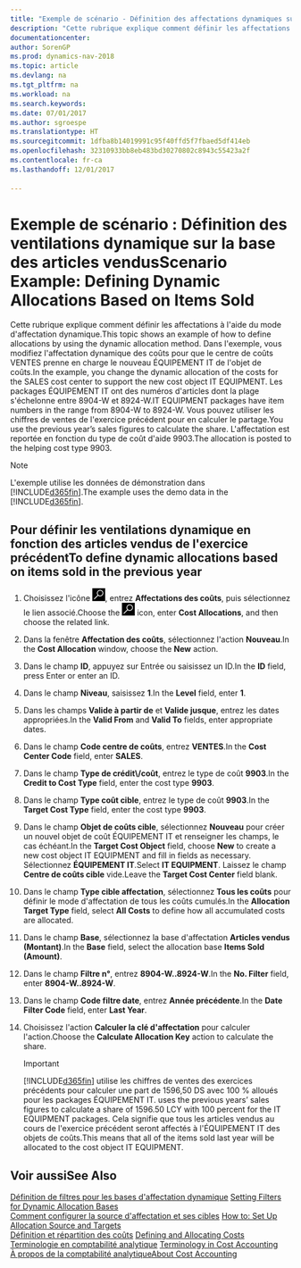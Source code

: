 ```yaml
---
title: "Exemple de scénario - Définition des affectations dynamiques sur la base des articles vendus"
description: "Cette rubrique explique comment définir les affectations à l'aide du mode d'affectation dynamique. Dans l'exemple, vous modifiez l'affectation dynamique des coûts pour que le centre de coûts VENTES prenne en charge le nouveau ÉQUIPEMENT IT de l'objet de coûts. Les packages ÉQUIPEMENT IT ont des numéros d'articles dont la plage s'échelonne entre 8904-W et 8924-W. Vous pouvez utiliser les chiffres de ventes de l'exercice précédent pour en calculer le partage. L'affectation est reportée en fonction du type de coût d'aide 9903."
documentationcenter: 
author: SorenGP
ms.prod: dynamics-nav-2018
ms.topic: article
ms.devlang: na
ms.tgt_pltfrm: na
ms.workload: na
ms.search.keywords: 
ms.date: 07/01/2017
ms.author: sgroespe
ms.translationtype: HT
ms.sourcegitcommit: 1dfba8b14019991c95f40ffd5f7fbaed5df414eb
ms.openlocfilehash: 32310933bb8eb483bd30270802c8943c55423a2f
ms.contentlocale: fr-ca
ms.lasthandoff: 12/01/2017

---
```

# <a name="scenario-example-defining-dynamic-allocations-based-on-items-sold"></a><span data-ttu-id="d289b-107">Exemple de scénario : Définition des ventilations dynamique sur la base des articles vendus</span><span class="sxs-lookup"><span data-stu-id="d289b-107">Scenario Example: Defining Dynamic Allocations Based on Items Sold</span></span>
<span data-ttu-id="d289b-108">Cette rubrique explique comment définir les affectations à l'aide du mode d'affectation dynamique.</span><span class="sxs-lookup"><span data-stu-id="d289b-108">This topic shows an example of how to define allocations by using the dynamic allocation method.</span></span> <span data-ttu-id="d289b-109">Dans l'exemple, vous modifiez l'affectation dynamique des coûts pour que le centre de coûts VENTES prenne en charge le nouveau ÉQUIPEMENT IT de l'objet de coûts.</span><span class="sxs-lookup"><span data-stu-id="d289b-109">In the example, you change the dynamic allocation of the costs for the SALES cost center to support the new cost object IT EQUIPMENT.</span></span> <span data-ttu-id="d289b-110">Les packages ÉQUIPEMENT IT ont des numéros d'articles dont la plage s'échelonne entre 8904-W et 8924-W.</span><span class="sxs-lookup"><span data-stu-id="d289b-110">IT EQUIPMENT packages have item numbers in the range from 8904-W to 8924-W.</span></span> <span data-ttu-id="d289b-111">Vous pouvez utiliser les chiffres de ventes de l'exercice précédent pour en calculer le partage.</span><span class="sxs-lookup"><span data-stu-id="d289b-111">You use the previous year’s sales figures to calculate the share.</span></span> <span data-ttu-id="d289b-112">L'affectation est reportée en fonction du type de coût d'aide 9903.</span><span class="sxs-lookup"><span data-stu-id="d289b-112">The allocation is posted to the helping cost type 9903.</span></span>  

> [!NOTE]  
>  <span data-ttu-id="d289b-113">L'exemple utilise les données de démonstration dans [!INCLUDE[d365fin](includes/d365fin_md.md)].</span><span class="sxs-lookup"><span data-stu-id="d289b-113">The example uses the demo data in the [!INCLUDE[d365fin](includes/d365fin_md.md)].</span></span>  

## <a name="to-define-dynamic-allocations-based-on-items-sold-in-the-previous-year"></a><span data-ttu-id="d289b-114">Pour définir les ventilations dynamique en fonction des articles vendus de l'exercice précédent</span><span class="sxs-lookup"><span data-stu-id="d289b-114">To define dynamic allocations based on items sold in the previous year</span></span>  

1.  <span data-ttu-id="d289b-115">Choisissez l'icône ![Page ou rapport pour la recherche](media/ui-search/search_small.png "icône Page ou rapport pour la recherche"), entrez **Affectations des coûts**, puis sélectionnez le lien associé.</span><span class="sxs-lookup"><span data-stu-id="d289b-115">Choose the ![Search for Page or Report](media/ui-search/search_small.png "Search for Page or Report icon") icon, enter **Cost Allocations**, and then choose the related link.</span></span>  
2.  <span data-ttu-id="d289b-116">Dans la fenêtre **Affectation des coûts**, sélectionnez l'action **Nouveau**.</span><span class="sxs-lookup"><span data-stu-id="d289b-116">In the **Cost Allocation** window, choose the **New** action.</span></span>  
3.  <span data-ttu-id="d289b-117">Dans le champ **ID**, appuyez sur Entrée ou saisissez un ID.</span><span class="sxs-lookup"><span data-stu-id="d289b-117">In the **ID** field, press Enter or enter an ID.</span></span>  
4.  <span data-ttu-id="d289b-118">Dans le champ **Niveau**, saisissez **1**.</span><span class="sxs-lookup"><span data-stu-id="d289b-118">In the **Level** field, enter **1**.</span></span>  
5.  <span data-ttu-id="d289b-119">Dans les champs **Valide à partir de** et **Valide jusque**, entrez les dates appropriées.</span><span class="sxs-lookup"><span data-stu-id="d289b-119">In the **Valid From** and **Valid To** fields, enter appropriate dates.</span></span>  
6.  <span data-ttu-id="d289b-120">Dans le champ **Code centre de coûts**, entrez **VENTES**.</span><span class="sxs-lookup"><span data-stu-id="d289b-120">In the **Cost Center Code** field, enter **SALES**.</span></span>  
7.  <span data-ttu-id="d289b-121">Dans le champ **Type de crédit\\\/coût**, entrez le type de coût **9903**.</span><span class="sxs-lookup"><span data-stu-id="d289b-121">In the **Credit to Cost Type** field, enter the cost type **9903**.</span></span>  
8.  <span data-ttu-id="d289b-122">Dans le champ **Type coût cible**, entrez le type de coût **9903**.</span><span class="sxs-lookup"><span data-stu-id="d289b-122">In the **Target Cost Type** field, enter the cost type **9903**.</span></span>  
9. <span data-ttu-id="d289b-123">Dans le champ **Objet de coûts cible**, sélectionnez **Nouveau** pour créer un nouvel objet de coût ÉQUIPEMENT IT et renseigner les champs, le cas échéant.</span><span class="sxs-lookup"><span data-stu-id="d289b-123">In the **Target Cost Object** field, choose **New** to create a new cost object IT EQUIPMENT and fill in fields as necessary.</span></span> <span data-ttu-id="d289b-124">Sélectionnez **ÉQUIPEMENT IT**.</span><span class="sxs-lookup"><span data-stu-id="d289b-124">Select **IT EQUIPMENT**.</span></span> <span data-ttu-id="d289b-125">Laissez le champ **Centre de coûts cible** vide.</span><span class="sxs-lookup"><span data-stu-id="d289b-125">Leave the **Target Cost Center** field blank.</span></span>  
10. <span data-ttu-id="d289b-126">Dans le champ **Type cible affectation**, sélectionnez **Tous les coûts** pour définir le mode d'affectation de tous les coûts cumulés.</span><span class="sxs-lookup"><span data-stu-id="d289b-126">In the **Allocation Target Type** field, select **All Costs** to define how all accumulated costs are allocated.</span></span>  
11. <span data-ttu-id="d289b-127">Dans le champ **Base**, sélectionnez la base d'affectation **Articles vendus (Montant)**.</span><span class="sxs-lookup"><span data-stu-id="d289b-127">In the **Base** field, select the allocation base **Items Sold (Amount)**.</span></span>  
12. <span data-ttu-id="d289b-128">Dans le champ **Filtre n°**, entrez **8904-W..8924-W**.</span><span class="sxs-lookup"><span data-stu-id="d289b-128">In the **No. Filter** field, enter **8904-W..8924-W**.</span></span>  
13. <span data-ttu-id="d289b-129">Dans le champ **Code filtre date**, entrez **Année précédente**.</span><span class="sxs-lookup"><span data-stu-id="d289b-129">In the **Date Filter Code** field, enter **Last Year**.</span></span>  
14. <span data-ttu-id="d289b-130">Choisissez l'action **Calculer la clé d'affectation** pour calculer l'action.</span><span class="sxs-lookup"><span data-stu-id="d289b-130">Choose the **Calculate Allocation Key** action to calculate the share.</span></span>  

    > [!IMPORTANT]  
    >  [!INCLUDE[d365fin](includes/d365fin_md.md)]<span data-ttu-id="d289b-131"> utilise les chiffres de ventes des exercices précédents pour calculer une part de 1596,50 DS avec 100 % alloués pour les packages ÉQUIPEMENT IT.</span><span class="sxs-lookup"><span data-stu-id="d289b-131"> uses the previous years’ sales figures to calculate a share of 1596.50 LCY with 100 percent for the IT EQUIPMENT packages.</span></span> <span data-ttu-id="d289b-132">Cela signifie que tous les articles vendus au cours de l'exercice précédent seront affectés à l'ÉQUIPEMENT IT des objets de coûts.</span><span class="sxs-lookup"><span data-stu-id="d289b-132">This means that all of the items sold last year will be allocated to the cost object IT EQUIPMENT.</span></span>  

## <a name="see-also"></a><span data-ttu-id="d289b-133">Voir aussi</span><span class="sxs-lookup"><span data-stu-id="d289b-133">See Also</span></span>  
 <span data-ttu-id="d289b-134">[Définition de filtres pour les bases d'affectation dynamique](finance-setting-filters-for-dynamic-allocation-bases.md) </span><span class="sxs-lookup"><span data-stu-id="d289b-134">[Setting Filters for Dynamic Allocation Bases](finance-setting-filters-for-dynamic-allocation-bases.md) </span></span>  
 <span data-ttu-id="d289b-135">[Comment configurer la source d'affectation et ses cibles](finance-how-to-set-up-allocation-source-and-targets.md) </span><span class="sxs-lookup"><span data-stu-id="d289b-135">[How to: Set Up Allocation Source and Targets](finance-how-to-set-up-allocation-source-and-targets.md) </span></span>  
 <span data-ttu-id="d289b-136">[Définition et répartition des coûts](finance-define-and-allocate-costs.md) </span><span class="sxs-lookup"><span data-stu-id="d289b-136">[Defining and Allocating Costs](finance-define-and-allocate-costs.md) </span></span>  
 <span data-ttu-id="d289b-137">[Terminologie en comptabilité analytique](finance-terminology-in-cost-accounting.md) </span><span class="sxs-lookup"><span data-stu-id="d289b-137">[Terminology in Cost Accounting](finance-terminology-in-cost-accounting.md) </span></span>  
 [<span data-ttu-id="d289b-138">À propos de la comptabilité analytique</span><span class="sxs-lookup"><span data-stu-id="d289b-138">About Cost Accounting</span></span>](finance-about-cost-accounting.md)

